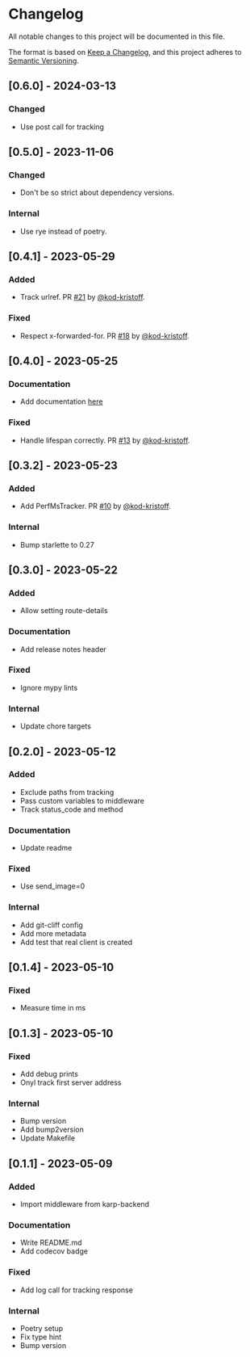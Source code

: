 # Changelog

All notable changes to this project will be documented in this file.

The format is based on [Keep a Changelog](https://keepachangelog.com/en/1.1.0/),
and this project adheres to [Semantic Versioning](https://semver.org/spec/v2.0.0.html).

## [0.6.0] - 2024-03-13

### Changed

- Use post call for tracking

## [0.5.0] - 2023-11-06

### Changed

- Don't be so strict about dependency versions.

### Internal

- Use rye instead of poetry.

## [0.4.1] - 2023-05-29

### Added

- Track urlref. PR [#21](https://github.com/spraakbanken/asgi-matomo/pull/21) by [@kod-kristoff](https://github.com/kod-kristoff).

### Fixed

- Respect x-forwarded-for. PR [#18](https://github.com/spraakbanken/asgi-matomo/pull/18) by [@kod-kristoff](https://github.com/kod-kristoff).

## [0.4.0] - 2023-05-25

### Documentation

- Add documentation [here](https://spraakbanken.github.io/asgi-matomo)

### Fixed

- Handle lifespan correctly. PR [#13](https://github.com/spraakbanken/asgi-matomo/pull/13) by [@kod-kristoff](https://github.com/kod-kristoff).

## [0.3.2] - 2023-05-23

### Added

- Add PerfMsTracker. PR [#10](https://github.com/spraakbanken/asgi-matomo/pull/10) by [@kod-kristoff](https://github.com/kod-kristoff).

### Internal

- Bump starlette to 0.27

## [0.3.0] - 2023-05-22

### Added

- Allow setting route-details

### Documentation

- Add release notes header

### Fixed

- Ignore mypy lints

### Internal

- Update chore targets

## [0.2.0] - 2023-05-12

### Added

- Exclude paths from tracking
- Pass custom variables to middleware
- Track status_code and method

### Documentation

- Update readme

### Fixed

- Use send_image=0

### Internal

- Add git-cliff config
- Add more metadata
- Add test that real client is created

## [0.1.4] - 2023-05-10

### Fixed

- Measure time in ms

## [0.1.3] - 2023-05-10

### Fixed

- Add debug prints
- Onyl track first server address

### Internal

- Bump version
- Add bump2version
- Update Makefile

## [0.1.1] - 2023-05-09

### Added

- Import middleware from karp-backend

### Documentation

- Write README.md
- Add codecov badge

### Fixed

- Add log call for tracking response

### Internal

- Poetry setup
- Fix type hint
- Bump version

<!-- generated by git-cliff -->
